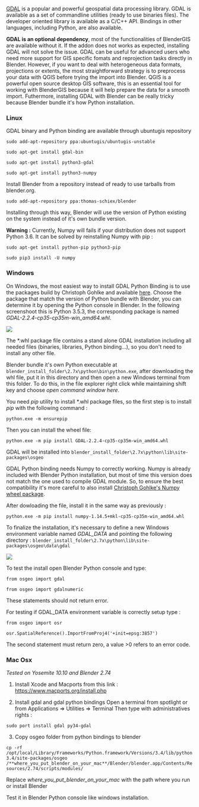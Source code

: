 [GDAL](http://gdal.org/) is a popular and powerful geospatial data processing library. GDAL is available as a set of commandline utilities (ready to use binaries files). The developer oriented library is available as a C/C++ API. Bindings in other languages, including Python, are also available.

**GDAL is an optional dependency**, most of the functionalities of BlenderGIS are available without it. If the addon does not works as expected, installing GDAL will not solve the issue. GDAL can be useful for advanced users who need more support for GIS specific fomats and reprojection tasks directly in Blender. However, if you want to deal with heterogeneous data formats, projections or extents, the most straightforward strategy is to preprocess your data with QGIS before trying the import into Blender. QGIS is a powerful open source desktop GIS software, this is an essential tool for working with BlenderGIS because it will help prepare the data for a smooth import. Futhermore, installing GDAL with Blender can be really tricky because Blender bundle it's how Python installation.

### Linux

GDAL binary and Python binding are available through ubuntugis repository

`sudo add-apt-repository ppa:ubuntugis/ubuntugis-unstable`

`sudo apt-get install gdal-bin`

`sudo apt-get install python3-gdal`

`sudo apt-get install python3-numpy`

Install Blender from a repository instead of ready to use tarballs from blender.org.

`sudo add-apt-repository ppa:thomas-schiex/blender`

Installing through this way, Blender will use the version of Python existing on the system instead of it's own bundle version.

**Warning :** Currently, Numpy will fails if your distribution does not support Python 3.6. It can be solved by reinstalling Numpy with pip :

`sudo apt-get install python-pip python3-pip`

`sudo pip3 install -U numpy`

### Windows

On Windows, the most easiest way to install GDAL Python Binding is to use the packages build by Christoph Gohlke and available [here](http://www.lfd.uci.edu/~gohlke/pythonlibs/#gdal). Choose the package that match the version of Python bundle with Blender, you can determine it by opening the Python console in Blender. In the following screenshoot this is Python 3.5.3, the corresponding package is named *GDAL-2.2.4-cp35-cp35m-win_amd64.whl*.

![](https://raw.githubusercontent.com/wiki/domlysz/blenderGIS/Blender27x/images/python_version.jpg)

The \*.whl package file contains a stand alone GDAL installation including all needed files (binaries, libraries, Python binding...), so you don't need to install any other file.

Blender bundle it's own Python executable at `blender_install_folder\2.7x\python\bin\python.exe`, after downloading the whl file, put it in this directory and then open a new Windows terminal from this folder. To do this, in the file explorer right click while maintaining shift key and choose *open command window here*.

You need *pip* utility to install \*.whl package files, so the first step is to install *pip* with the following command :

`python.exe -m ensurepip`

Then you can install the wheel file:

`python.exe -m pip install GDAL-2.2.4-cp35-cp35m-win_amd64.whl`

GDAL will be installed into `blender_install_folder\2.7x\python\lib\site-packages\osgeo`

GDAL Python binding needs Numpy to correctly working. Numpy is already included with Blender Python installation, but most of time this version does not match the one used to compile GDAL module. So, to ensure the best compatibility it's more careful to also install [Christoph Gohlke's Numpy wheel package](http://www.lfd.uci.edu/~gohlke/pythonlibs/#numpy).

After dowloading the file, install it in the same way as previously :

`python.exe -m pip install numpy-1.14.5+mkl-cp35-cp35m-win_amd64.whl`

To finalize the installation, it's necessary to define a new Windows environment variable named *GDAL_DATA* and pointing the following directory : `blender_install_folder\2.7x\python\lib\site-packages\osgeo\data\gdal`

![](https://raw.githubusercontent.com/wiki/domlysz/blenderGIS/Blender27x/images/gdal_data.jpg)


To test the install open Blender Python console and type:

`from osgeo import gdal`

`from osgeo import gdalnumeric`

These statements should not return error.

For testing if GDAL_DATA environment variable is correctly setup type :

`from osgeo import osr`

`osr.SpatialReference().ImportFromProj4('+init=epsg:3857')`

The second statement must return zero, a value >0 refers to an error code.


### Mac Osx

*Tested on Yosemite 10.10 and Blender 2.74*

1) Install Xcode and Macports from this link :
 https://www.macports.org/install.php

2) Install gdal and gdal python bindings
Open a terminal from spotlight or from Applications => Utilities => Terminal
Then type with administratives rights :

`sudo port install gdal py34-gdal`

3) Copy osgeo folder from python bindings to blender

`cp -rf /opt/local/Library/Frameworks/Python.framework/Versions/3.4/lib/python3.4/site-packages/osgeo /**where_you_put_blender_on_your_mac**/Blender/blender.app/Contents/Resources/2.74/scripts/modules/`

Replace *where_you_put_blender_on_your_mac* with the path where you run or install Blender

Test it in Blender Python console like windows installation.
